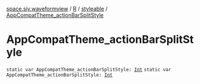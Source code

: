 [space.siy.waveformview](../../index.md) / [R](../index.md) / [styleable](index.md) / [AppCompatTheme_actionBarSplitStyle](./-app-compat-theme_action-bar-split-style.md)

# AppCompatTheme_actionBarSplitStyle

`static var AppCompatTheme_actionBarSplitStyle: `[`Int`](https://kotlinlang.org/api/latest/jvm/stdlib/kotlin/-int/index.html)
`static var AppCompatTheme_actionBarSplitStyle: `[`Int`](https://kotlinlang.org/api/latest/jvm/stdlib/kotlin/-int/index.html)